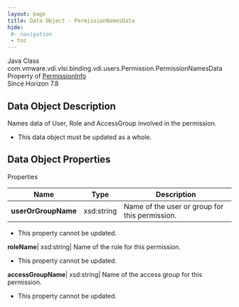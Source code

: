```yaml
---
layout: page
title: Data Object - PermissionNamesData
hide:
 #- navigation
 - toc
---
```






Java Class
    com.vmware.vdi.vlsi.binding.vdi.users.Permission.PermissionNamesData  
Property of
     [PermissionInfo](vdi.users.Permission.PermissionInfo.md#field_detail)  
Since 
    Horizon 7.8

## Data Object Description 

Names data of User, Role and AccessGroup involved in the permission. 

  * This data object must be updated as a whole.



## Data Object Properties

Properties

Name |  Type |  Description   
---|---|---  
**userOrGroupName**|  xsd:string|  Name of the user or group for this permission.   


* This property cannot be updated.

  
**roleName**|  xsd:string|  Name of the role for this permission.   


* This property cannot be updated.

  
**accessGroupName**|  xsd:string|  Name of the access group for this permission.   


* This property cannot be updated.

  
  
  

  
  

